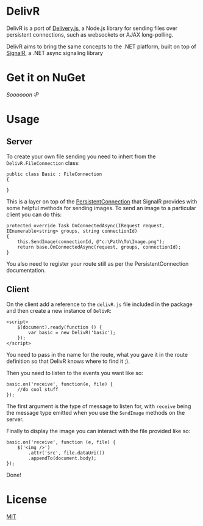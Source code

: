 # DelivR

DelivR is a port of [Delivery.js](https://github.com/liamks/Delivery.js), a Node.js library for sending files over persistent connections, such as websockets or AJAX long-polling.

DelivR aims to bring the same concepts to the .NET platform, built on top of [SignalR](https://github.com/SignalR/SignalR/), a .NET async signaling library

# Get it on NuGet

*Soooooon :P*

# Usage

## Server

To create your own file sending you need to inhert from the `DelivR.FileConnection` class:

    public class Basic : FileConnection
    {
        
    }
    
This is a layer on top of the [PersistentConnection](https://github.com/SignalR/SignalR/wiki/PersistentConnection) that SignalR provides with some helpful methods for sending images. To send an image to a particular client you can do this:

    protected override Task OnConnectedAsync(IRequest request, IEnumerable<string> groups, string connectionId)
    {
        this.SendImage(connectionId, @"c:\Path\To\Image.png");
        return base.OnConnectedAsync(request, groups, connectionId);
    }

You also need to register your route still as per the PersistentConnection documentation.

## Client

On the client add a reference to the `delivR.js` file included in the package and then create a new instance of `DelivR`:

	<script>
		$(document).ready(function () {
			var basic = new DelivR('basic');
		});
	</script>
	
You need to pass in the name for the route, what you gave it in the route definition so that DelivR knows where to find it ;).

Then you need to listen to the events you want like so:

	basic.on('receive', function(e, file) {
		//do cool stuff
	});
	
The first argument is the type of message to listen for, with `receive` being the message type emitted when you use the `SendImage` methods on the server.

Finally to display the image you can interact with the file provided like so:

	basic.on('receive', function (e, file) {
		$('<img />')
			.attr('src', file.dataUri())
			.appendTo(document.body);
	});
	
Done!

# License

[MIT](https://github.com/aaronpowell/delivR/blob/master/LICENSE.md)